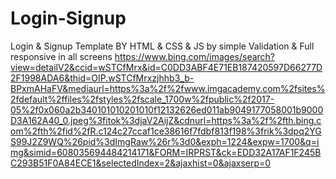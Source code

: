 # Login-Signup
Login &amp; Signup Template BY HTML &amp; CSS &amp; JS by simple Validation & Full responsive in all screens
https://www.bing.com/images/search?view=detailV2&ccid=wSTCfMrx&id=C0DD3ABF4E71EB187420597D66277D2F1998ADA6&thid=OIP.wSTCfMrxzjhhb3_b-BPxmAHaFV&mediaurl=https%3a%2f%2fwww.imgacademy.com%2fsites%2fdefault%2ffiles%2fstyles%2fscale_1700w%2fpublic%2f2017-05%2f0x060a2b340101010201010f12132626ed011ab9049177058001b9000D3A162A40_0.jpeg%3fitok%3djaV2AijZ&cdnurl=https%3a%2f%2fth.bing.com%2fth%2fid%2fR.c124c27ccaf1ce38616f7fdbf813f198%3frik%3dpq2YGS99J2Z9WQ%26pid%3dImgRaw%26r%3d0&exph=1224&expw=1700&q=img&simid=608035694484214171&FORM=IRPRST&ck=EDD32A17AF1F245BC293B51F0A84ECE1&selectedIndex=2&ajaxhist=0&ajaxserp=0
